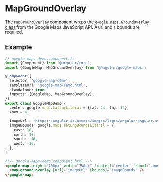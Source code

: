# MapGroundOverlay

The `MapGroundOverlay` component wraps the [`google.maps.GroundOverlay` class](https://developers.google.com/maps/documentation/javascript/reference/image-overlay#GroundOverlay) from the Google Maps JavaScript API. A url and a bounds are required.

## Example

```typescript
// google-maps-demo.component.ts
import {Component} from '@angular/core';
import {GoogleMap, MapGroundOverlay} from '@angular/google-maps';

@Component({
  selector: 'google-map-demo',
  templateUrl: 'google-map-demo.html',
  standalone: true,
  imports: [GoogleMap, MapGroundOverlay],
})
export class GoogleMapDemo {
  center: google.maps.LatLngLiteral = {lat: 24, lng: 12};
  zoom = 4;

  imageUrl = 'https://angular.io/assets/images/logos/angular/angular.svg';
  imageBounds: google.maps.LatLngBoundsLiteral = {
    east: 10,
    north: 10,
    south: -10,
    west: -10,
  };
}
```

```html
<!-- google-maps-demo.component.html -->
<google-map height="400px" width="750px" [center]="center" [zoom]="zoom">
  <map-ground-overlay [url]="imageUrl" [bounds]="imageBounds" />
</google-map>
```
